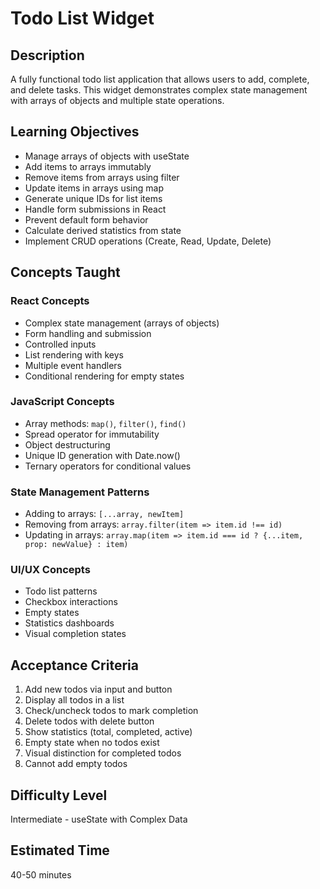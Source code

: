 # Todo List Widget

## Description

A fully functional todo list application that allows users to add, complete, and delete tasks. This widget demonstrates complex state management with arrays of objects and multiple state operations.

## Learning Objectives

- Manage arrays of objects with useState
- Add items to arrays immutably
- Remove items from arrays using filter
- Update items in arrays using map
- Generate unique IDs for list items
- Handle form submissions in React
- Prevent default form behavior
- Calculate derived statistics from state
- Implement CRUD operations (Create, Read, Update, Delete)

## Concepts Taught

### React Concepts
- Complex state management (arrays of objects)
- Form handling and submission
- Controlled inputs
- List rendering with keys
- Multiple event handlers
- Conditional rendering for empty states

### JavaScript Concepts
- Array methods: `map()`, `filter()`, `find()`
- Spread operator for immutability
- Object destructuring
- Unique ID generation with Date.now()
- Ternary operators for conditional values

### State Management Patterns
- Adding to arrays: `[...array, newItem]`
- Removing from arrays: `array.filter(item => item.id !== id)`
- Updating in arrays: `array.map(item => item.id === id ? {...item, prop: newValue} : item)`

### UI/UX Concepts
- Todo list patterns
- Checkbox interactions
- Empty states
- Statistics dashboards
- Visual completion states

## Acceptance Criteria

1. Add new todos via input and button
2. Display all todos in a list
3. Check/uncheck todos to mark completion
4. Delete todos with delete button
5. Show statistics (total, completed, active)
6. Empty state when no todos exist
7. Visual distinction for completed todos
8. Cannot add empty todos

## Difficulty Level

Intermediate - useState with Complex Data

## Estimated Time

40-50 minutes
